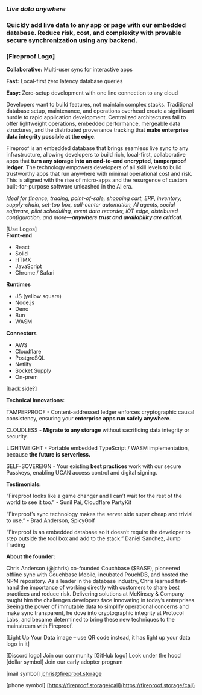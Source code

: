 ### *Live data anywhere*

### Quickly add live data to any app or page with our embedded database. Reduce risk, cost, and complexity with provable secure synchronization using any backend.

### \[Fireproof Logo\]

**Collaborative:** Multi-user sync for interactive apps

**Fast:** Local-first zero latency database queries

**Easy:** Zero-setup development with one line connection to any cloud

Developers want to build features, not maintain complex stacks. Traditional database setup, maintenance, and operations overhead create a significant hurdle to rapid application development. Centralized architectures fail to offer lightweight operations, embedded performance, mergeable data structures, and the distributed provenance tracking that **make enterprise data integrity possible at the edge**.

Fireproof is an embedded database that brings seamless live sync to any infrastructure, allowing developers to build rich, local-first, collaborative apps that **turn any storage into an end-to-end encrypted, tamperproof ledger**. The technology empowers developers of all skill levels to build trustworthy apps that run anywhere with minimal operational cost and risk. This is aligned with the rise of micro-apps and the resurgence of custom built-for-purpose software unleashed in the AI era.

*Ideal for finance, trading, point-of-sale, shopping cart, ERP, inventory, supply-chain, set-top box, call-center automation, AI agents, social software, pilot scheduling, event data recorder, iOT edge, distributed configuration, and more—**anywhere trust and availability are critical.***

\[Use Logos\]  
**Front-end**

* React  
* Solid  
* HTMX  
* JavaScript  
* Chrome / Safari


**Runtimes**

* JS (yellow square)  
* Node.js  
* Deno  
* Bun  
* WASM


**Connectors**

* AWS  
* Cloudflare  
* PostgreSQL  
* Netlify  
* Socket Supply  
* On-prem

\[back side?\]

**Technical Innovations:**

TAMPERPROOF \- Content-addressed ledger enforces cryptographic causal consistency, ensuring your **enterprise apps run safely anywhere**.

CLOUDLESS \- **Migrate to any storage** without sacrificing data integrity or security.

LIGHTWEIGHT \- Portable embedded TypeScript / WASM implementation, because **the future is serverless.**

SELF-SOVEREIGN \- Your existing **best practices** work with our secure Passkeys, enabling UCAN access control and digital signing.

**Testimonials:**

“Fireproof looks like a game changer and I can’t wait for the rest of the world to see it too.”  \- Sunil Pai, Cloudflare PartyKit

“Fireproof’s sync technology makes the server side super cheap and trivial to use.” \- Brad Anderson, SpicyGolf

“Fireproof is an embedded database so it doesn’t require the developer to step outside the tool box and add to the stack.” Daniel Sanchez, Jump Trading

**About the founder:**

Chris Anderson (@jchris) co-founded Couchbase ($BASE), pioneered offline sync with Couchbase Mobile, incubated PouchDB, and hosted the NPM repository. As a leader in the database industry, Chris learned first-hand the importance of working directly with customers to share best practices and reduce risk. Delivering solutions at McKinsey & Company taught him the challenges developers face innovating in today’s enterprises. Seeing the power of immutable data to simplify operational concerns and make sync transparent, he dove into cryptographic integrity at Protocol Labs, and became determined to bring these new techniques to the mainstream with Fireproof.

\[Light Up Your Data image – use QR code instead, it has light up your data logo in it\]

\[Discord logo\] Join our community \[GitHub logo\] Look under the hood \[dollar symbol\] Join our early adopter program

\[mail symbol\] jchris@fireproof.storage

\[phone symbol\] [https://fireproof.storage/call](https://fireproof.storage/call)


